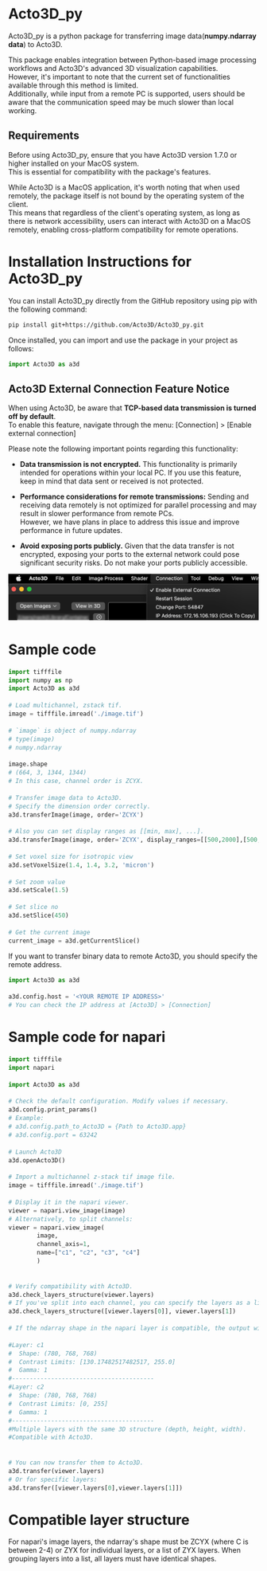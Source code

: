 # Acto3D_py
Acto3D_py is a python package for transferring image data(**numpy.ndarray data**) to Acto3D.

This package enables integration between Python-based image processing workflows and Acto3D's advanced 3D visualization capabilities.  
However, it's important to note that the current set of functionalities available through this method is limited.  
Additionally, while input from a remote PC is supported, users should be aware that the communication speed may be much slower than local working.

## Requirements
Before using Acto3D_py, ensure that you have Acto3D version 1.7.0 or higher installed on your MacOS system.  
This is essential for compatibility with the package's features.  

While Acto3D is a MacOS application, it's worth noting that when used remotely, the package itself is not bound by the operating system of the client.  
This means that regardless of the client's operating system, as long as there is network accessibility, users can interact with Acto3D on a MacOS remotely, enabling cross-platform compatibility for remote operations.


# Installation Instructions for Acto3D_py
You can install Acto3D_py directly from the GitHub repository using pip with the following command:

```bash
pip install git+https://github.com/Acto3D/Acto3D_py.git
```

Once installed, you can import and use the package in your project as follows:

```Python
import Acto3D as a3d
```

## Acto3D External Connection Feature Notice

When using Acto3D, be aware that **TCP-based data transmission is turned off by default**.  
To enable this feature, navigate through the menu: [Connection] > [Enable external connection]

Please note the following important points regarding this functionality:

- **Data transmission is not encrypted.** This functionality is primarily intended for operations within your local PC. If you use this feature, keep in mind that data sent or received is not protected.

- **Performance considerations for remote transmissions:** Sending and receiving data remotely is not optimized for parallel processing and may result in slower performance from remote PCs.  
However, we have plans in place to address this issue and improve performance in future updates.

- **Avoid exposing ports publicly.** Given that the data transfer is not encrypted, exposing your ports to the external network could pose significant security risks. Do not make your ports publicly accessible.

<img src="./img/enable_feature.png" width = 600>

# Sample code
```Python
import tifffile
import numpy as np
import Acto3D as a3d

# Load multichannel, zstack tif.
image = tifffile.imread('./image.tif')

# `image` is object of numpy.ndarray 
# type(image)
# numpy.ndarray

image.shape
# (664, 3, 1344, 1344)
# In this case, channel order is ZCYX.

# Transfer image data to Acto3D.
# Specify the dimension order correctly. 
a3d.transferImage(image, order='ZCYX')

# Also you can set display ranges as [[min, max], ...].
a3d.transferImage(image, order='ZCYX', display_ranges=[[500,2000],[500,2000],[500,2000]])

# Set voxel size for isotropic view
a3d.setVoxelSize(1.4, 1.4, 3.2, 'micron')

# Set zoom value
a3d.setScale(1.5)

# Set slice no
a3d.setSlice(450)

# Get the current image
current_image = a3d.getCurrentSlice()
```

If you want to transfer binary data to remote Acto3D, you should specify the remote address.
```Python
import Acto3D as a3d

a3d.config.host = '<YOUR REMOTE IP ADDRESS>'
# You can check the IP address at [Acto3D] > [Connection]
```


# Sample code for napari
```Python
import tifffile
import napari

import Acto3D as a3d

# Check the default configuration. Modify values if necessary.
a3d.config.print_params()
# Example: 
# a3d.config.path_to_Acto3D = {Path to Acto3D.app}
# a3d.config.port = 63242

# Launch Acto3D
a3d.openActo3D()

# Import a multichannel z-stack tif image file.
image = tifffile.imread('./image.tif')

# Display it in the napari viewer.
viewer = napari.view_image(image)
# Alternatively, to split channels:
viewer = napari.view_image(
        image,
        channel_axis=1,
        name=["c1", "c2", "c3", "c4"]
        )


# Verify compatibility with Acto3D.
a3d.check_layers_structure(viewer.layers)
# If you've split into each channel, you can specify the layers as a list.
a3d.check_layers_structure([viewer.layers[0]], viewer.layers[1])

# If the ndarray shape in the napari layer is compatible, the output will resemble this:

#Layer: c1
#  Shape: (780, 768, 768)
#  Contrast Limits: [130.17482517482517, 255.0]
#  Gamma: 1
#----------------------------------------
#Layer: c2
#  Shape: (780, 768, 768)
#  Contrast Limits: [0, 255]
#  Gamma: 1
#----------------------------------------
#Multiple layers with the same 3D structure (depth, height, width).
#Compatible with Acto3D.


# You can now transfer them to Acto3D.
a3d.transfer(viewer.layers)
# Or for specific layers:
a3d.transfer([viewer.layers[0],viewer.layers[1]])

```

# Compatible layer structure
For napari's image layers, the ndarray's shape must be ZCYX (where C is between 2-4) or ZYX for individual layers, or a list of ZYX layers. When grouping layers into a list, all layers must have identical shapes.